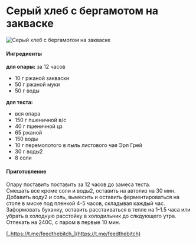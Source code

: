 # Серый хлеб с бергамотом на закваске

![Серый хлеб с бергамотом на закваске](../../pics/bergamot.jpg)

#### Ингредиенты

**для опары:**
за 12 часов

* 10 г ржаной закваски
* 50 г ржаной муки
* 50 г воды

**для теста:**

* вся опара
* 150 г пшеничной в/с
* 40 г пшеничной цз
* 65 ржаной
* 150 воды
* 10 г перемолотого в пыль листового чая Эрл Грей
* 30 г воды2
* 8 соли

#### Приготовление

Опару поставить поставить за 12 часов до замеса теста.  
Смешать все кроме соли и воды2, оставить на автолиз на 30 мин.  
Добавить воду2 и соль, вымесить и оставить ферментироваться на столе в миске под пленкой 4-5 часов, складывая каждый час.  
Заформовать буханку, оставить расстаиваться в тепле на 1-1.5 часа или убрать в холодную расстойку в холодильник до слкдующего утра.  
Отпекать на 240С, с паром в первые 10 мин.

[_https://t.me/feedthebitch_](https://t.me/feedthebitch)
